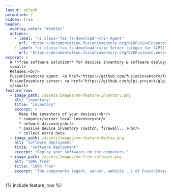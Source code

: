 ```yaml
---
layout: splash
permalink: /
hidden: true
header:
  overlay_color: "#5e616c"
  actions:
    - label: "<i class='fas fa-download'></i> Agent"
      url: "https://documentation.fusioninventory.org/%20FusionInventory_agent/%20%20%20Installation/windows/"
    - label: "<i class='fas fa-download'></i> Server (plugin for GLPI)"
      url: "https://documentation.fusioninventory.org/%20FusionInventory_for_GLPI/%20%20Installation%20%26%20update/1.installation/"
excerpt: >
  A **free software solution** for devices inventory & software deployment.<br />
  <small>
  Relases:<br/>
  FusionInventory agent: <a href="https://github.com/fusioninventory/fusioninventory-agent/releases/tag/2.6">2.6</a></br>
  FusionInventory server: <a href="https://github.com/glpi-project/glpi/">GLPI</a> 9.5.3 mini: <a href="https://github.com/fusioninventory/fusioninventory-for-glpi/releases/tag/glpi9.5%2B4.2">9.5+4.2</a> | <a href="https://github.com/dCS-Easyware/gsit">GSIT</a> 9.5.x: <a href="https://github.com/fusioninventory/fusioninventory-for-glpi/releases/tag/glpi9.5%2B4.2">9.5+4.2</a> | <a href="https://github.com/glpi-project/glpi/">GLPI</a> 10.0.0: <a href="https://github.com/fusioninventory/fusioninventory-for-glpi/releases/tag/glpi10.0.0%2B1.1">10.0.0+1.1</a> | <a href="https://github.com/glpi-project/glpi/">GLPI</a> 10.0.1: <a href="https://github.com/fusioninventory/fusioninventory-for-glpi/releases/tag/glpi10.0.1%2B1.0">10.0.1+1.0</a><br>
  </small>
feature_row:
  - image_path: /assets/images/mm-feature-inventory.png
    alt: "inventory"
    title: "Inventory"
    excerpt: >
      Make the inventory of your devices:<br/>
      * computer/server local inventory<br/>
      * network discovery<br/>
      * passive device inventory (switch, firewall...)<br/>
      * collect extra data
  - image_path: /assets/images/mm-feature-deploy.png
    alt: "software deployment"
    title: "Software deployment"
    excerpt: "Deploy your softwares on the computers."
  - image_path: /assets/images/mm-free-software.png
    alt: "100% free"
    title: "100% free"
    excerpt: "The components (agent, server, website...) of FusionInventory project are under free software licenses."
---
```


{% include feature_row %}
